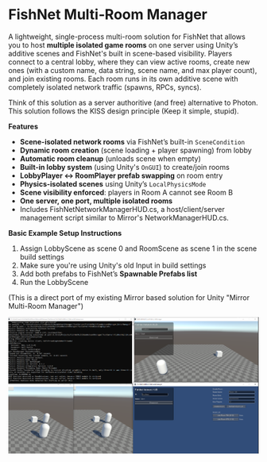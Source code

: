 # FishNet Multi‑Room Manager

A lightweight, single-process multi-room solution for FishNet that allows you to host **multiple isolated game rooms** on one server using Unity’s additive scenes and FishNet's built in scene-based visibility.
Players connect to a central lobby, where they can view active rooms, create new ones (with a custom name, data string, scene name, and max player count), and join existing rooms. Each room runs in its own additive scene with completely isolated network traffic (spawns, RPCs, syncs).

Think of this solution as a server authoritive (and free) alternative to Photon. This solution follows the KISS design principle (Keep it simple, stupid).

**Features**  
- **Scene-isolated network rooms** via FishNet’s built-in `SceneCondition`
- **Dynamic room creation** (scene loading + player spawning) from lobby
- **Automatic room cleanup** (unloads scene when empty)
- **Built-in lobby system** (using Unity's `OnGUI`) to create/join rooms
- **LobbyPlayer ↔ RoomPlayer prefab swapping** on room entry
- **Physics-isolated scenes** using Unity’s `LocalPhysicsMode`
- **Scene visibility enforced**: players in Room A cannot see Room B
- **One server, one port, multiple isolated rooms**
- Includes FishNetNetworkManagerHUD.cs, a host/client/server management script similar to Mirror's NetworkManagerHUD.cs.

**Basic Example Setup Instructions**
1. Assign LobbyScene as scene 0 and RoomScene as scene 1 in the scene build settings
2. Make sure you're using Unity's old Input in build settings
3. Add both prefabs to FishNet’s **Spawnable Prefabs list**
4. Run the LobbyScene

(This is a direct port of my existing Mirror based solution for Unity "Mirror Multi-Room Manager")

![Example](images/thumbnail.png)